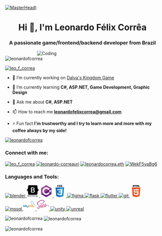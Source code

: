 [![MasterHead]([https://giphy.com/embed/ky37dOwrOBb4yXosfN))]()

<h1 align="center">Hi 👋, I'm Leonardo Félix Corrêa</h1>
<h3 align="center">A passionate game/frontend/backend developer from Brazil</h3>
<img align="right" alt="Coding" width="400" src="https://user-images.githubusercontent.com/19783675/259906130-5d3c8800-fb00-45d0-b9dd-7eb82f057baf.gif">

<p align="left"> <img src="https://komarev.com/ghpvc/?username=leonardofcorrea&label=Profile%20views&color=0e75b6&style=flat" alt="leonardofcorrea" /> </p>

<p align="left"> <a href="https://twitter.com/leo_f_correa" target="blank"><img src="https://img.shields.io/twitter/follow/leo_f_correa?logo=twitter&style=for-the-badge" alt="leo_f_correa" /></a> </p>

- 🔭 I’m currently working on [Dalva's Kingdom Game](https://github.com/LeonardoFCorrea/Dalvas-Kingdom)

- 🌱 I’m currently learning **C#, ASP.NET, Game Development, Graphic Design**

- 💬 Ask me about **C#, ASP.NET**

- 📫 How to reach me **leonardofelixcorrea@gmail.com**

- ⚡ Fun fact **I'm trustworthy and I try to learn more and more with my coffee always by my side!**

<p align="left"> <a href="https://github.com/ryo-ma/github-profile-trophy"><img src="https://github-profile-trophy.vercel.app/?username=leonardofcorrea" alt="leonardofcorrea" /></a> </p>

<h3 align="left">Connect with me:</h3>
<p align="left">
<a href="https://twitter.com/leo_f_correa" target="blank"><img align="center" src="https://raw.githubusercontent.com/rahuldkjain/github-profile-readme-generator/master/src/images/icons/Social/twitter.svg" alt="leo_f_correa" height="30" width="40" /></a>
<a href="https://linkedin.com/in/leonardo-correauri" target="blank"><img align="center" src="https://raw.githubusercontent.com/rahuldkjain/github-profile-readme-generator/master/src/images/icons/Social/linked-in-alt.svg" alt="leonardo-correauri" height="30" width="40" /></a>
<a href="https://instagram.com/leonardocorrea.eth" target="blank"><img align="center" src="https://raw.githubusercontent.com/rahuldkjain/github-profile-readme-generator/master/src/images/icons/Social/instagram.svg" alt="leonardocorrea.eth" height="30" width="40" /></a>
<a href="https://discord.gg/WekF5yaBg6" target="blank"><img align="center" src="https://raw.githubusercontent.com/rahuldkjain/github-profile-readme-generator/master/src/images/icons/Social/discord.svg" alt="WekF5yaBg6" height="30" width="40" /></a>
</p>

<h3 align="left">Languages and Tools:</h3>
<p align="left"> <a href="https://www.blender.org/" target="_blank" rel="noreferrer"> <img src="https://download.blender.org/branding/community/blender_community_badge_white.svg" alt="blender" width="40" height="40"/> </a> <a href="https://getbootstrap.com" target="_blank" rel="noreferrer"> <img src="https://raw.githubusercontent.com/devicons/devicon/master/icons/bootstrap/bootstrap-plain-wordmark.svg" alt="bootstrap" width="40" height="40"/> </a> <a href="https://www.w3schools.com/cs/" target="_blank" rel="noreferrer"> <img src="https://raw.githubusercontent.com/devicons/devicon/master/icons/csharp/csharp-original.svg" alt="csharp" width="40" height="40"/> </a> <a href="https://www.w3schools.com/css/" target="_blank" rel="noreferrer"> <img src="https://raw.githubusercontent.com/devicons/devicon/master/icons/css3/css3-original-wordmark.svg" alt="css3" width="40" height="40"/> </a> <a href="https://www.figma.com/" target="_blank" rel="noreferrer"> <img src="https://www.vectorlogo.zone/logos/figma/figma-icon.svg" alt="figma" width="40" height="40"/> </a> <a href="https://flask.palletsprojects.com/" target="_blank" rel="noreferrer"> <img src="https://www.vectorlogo.zone/logos/pocoo_flask/pocoo_flask-icon.svg" alt="flask" width="40" height="40"/> </a> <a href="https://flutter.dev" target="_blank" rel="noreferrer"> <img src="https://www.vectorlogo.zone/logos/flutterio/flutterio-icon.svg" alt="flutter" width="40" height="40"/> </a> <a href="https://git-scm.com/" target="_blank" rel="noreferrer"> <img src="https://www.vectorlogo.zone/logos/git-scm/git-scm-icon.svg" alt="git" width="40" height="40"/> </a> <a href="https://www.w3.org/html/" target="_blank" rel="noreferrer"> <img src="https://raw.githubusercontent.com/devicons/devicon/master/icons/html5/html5-original-wordmark.svg" alt="html5" width="40" height="40"/> </a> <a href="https://www.microsoft.com/en-us/sql-server" target="_blank" rel="noreferrer"> <img src="https://www.svgrepo.com/show/303229/microsoft-sql-server-logo.svg" alt="mssql" width="40" height="40"/> </a> <a href="https://www.mysql.com/" target="_blank" rel="noreferrer"> <img src="https://raw.githubusercontent.com/devicons/devicon/master/icons/mysql/mysql-original-wordmark.svg" alt="mysql" width="40" height="40"/> </a> <a href="https://sass-lang.com" target="_blank" rel="noreferrer"> <img src="https://raw.githubusercontent.com/devicons/devicon/master/icons/sass/sass-original.svg" alt="sass" width="40" height="40"/> </a> <a href="https://unity.com/" target="_blank" rel="noreferrer"> <img src="https://www.vectorlogo.zone/logos/unity3d/unity3d-icon.svg" alt="unity" width="40" height="40"/> </a> <a href="https://unrealengine.com/" target="_blank" rel="noreferrer"> <img src="https://raw.githubusercontent.com/kenangundogan/fontisto/036b7eca71aab1bef8e6a0518f7329f13ed62f6b/icons/svg/brand/unreal-engine.svg" alt="unreal" width="40" height="40"/> </a> </p>

<p><img align="left" src="https://github-readme-stats.vercel.app/api/top-langs?username=leonardofcorrea&show_icons=true&locale=en&layout=compact" alt="leonardofcorrea" /></p>

<p>&nbsp;<img align="center" src="https://github-readme-stats.vercel.app/api?username=leonardofcorrea&show_icons=true&locale=en" alt="leonardofcorrea" /></p>

<p><img align="center" src="https://github-readme-streak-stats.herokuapp.com/?user=leonardofcorrea&" alt="leonardofcorrea" /></p>
